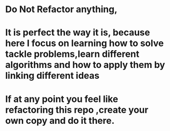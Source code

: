 # Do Not Refactor anything,
# It is perfect the way it is, because here I focus on learning how to solve tackle problems,learn different algorithms and how to apply them by linking different ideas
# If at any point you feel like refactoring this repo ,create your own copy and do it there.